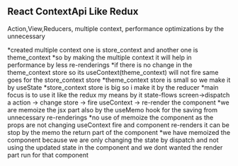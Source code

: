 ## React ContextApi Like Redux

Action,View,Reducers,
multiple context,
performance optimizations by the unnecessary

*created multiple context one is store_context and another one is theme_context
*so by making the multiple context it will help in performance by less re-renderings
*if there is no change in the theme_context store so its useContext(theme_context) will not fire same goes for the store_context store
*theme_context store is small so we make it by useState
*store_context store is big so i make it by the reducer
*main focus is to use it like the redux my means by it state-flows screen->dispatch a action -> change store -> fire useContext -> re-render the component
*we are memoize the jsx part also by the useMemo hook for the saving from unnecessary re-renderings
*no use of memoize the component as the props are not changing useContext fire and component re-renders it can be stop by the memo the return part of the component
*we have memoized the component because we are only changing the state by dispatch and not using the updated state in the component and we dont wanted the render part run for that component
